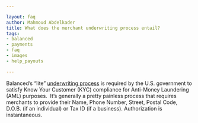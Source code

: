```yaml
---

layout: faq
author: Mahmoud Abdelkader
title: What does the merchant underwriting process entail?
tags:
- balanced
- payments
- faq
- images
- help_payouts

---
```


Balanced’s “lite” [underwriting process](https://docs.balancedpayments.com/current/overview?language=bash#merchant-underwriting) is required by the U.S. government to satisfy Know Your Customer (KYC) compliance for Anti-Money Laundering (AML) purposes.  It’s generally a pretty painless process that requires merchants to provide their Name, Phone Number, Street, Postal Code, D.O.B. (if an individual) or Tax ID (if a business). Authorization is instantaneous.
